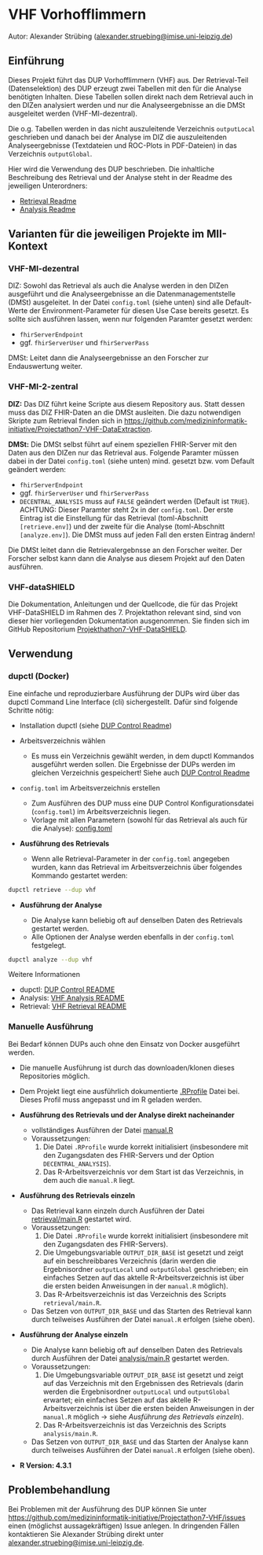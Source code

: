 # VHF Vorhofflimmern

Autor: Alexander Strübing ([alexander.struebing@imise.uni-leipzig.de](mailto:alexander.struebing@imise.uni-leipzig.de))

## Einführung

Dieses Projekt führt das DUP Vorhofflimmern (VHF) aus. Der Retrieval-Teil (Datenselektion) des DUP erzeugt zwei
Tabellen mit den für die Analyse benötigten Inhalten. Diese Tabellen sollen direkt nach dem Retrieval auch in den
DIZen analysiert werden und nur die Analyseergebnisse an die DMSt ausgeleitet werden (VHF-MI-dezentral).

Die o.g. Tabellen werden in das nicht auszuleitende Verzeichnis `outputLocal` geschrieben und danach bei der Analyse
im DIZ die auszuleitenden Analyseergebnisse (Textdateien und ROC-Plots in PDF-Dateien) in das Verzeichnis `outputGlobal`.

Hier wird die Verwendung des DUP beschrieben. Die inhaltliche Beschreibung des Retrieval und der Analyse steht in der
Readme des jeweiligen Unterordners:

* [Retrieval Readme](./retrieval#vhf-vorhofflimmern-retrieval)
* [Analysis Readme](./analysis#vhf-vorhofflimmern-analysis)

## Varianten für die jeweiligen Projekte im MII-Kontext

### VHF-MI-dezentral

DIZ: Sowohl das Retrieval als auch die Analyse werden in den DIZen ausgeführt und die Analyseergebnisse an die
Datenmanagementstelle (DMSt) ausgeleitet. In der Datei `config.toml` (siehe unten) sind alle Default-Werte der
Environment-Parameter für diesen Use Case bereits gesetzt. Es sollte sich ausführen lassen, wenn nur folgenden
Paramter gesetzt werden:

* `fhirServerEndpoint` 
* ggf. `fhirServerUser` und `fhirServerPass`

DMSt: Leitet dann die Analyseergebnisse an den Forscher zur Endauswertung weiter. 

### VHF-MI-2-zentral

**DIZ:** Das DIZ führt keine Scripte aus diesem Repository aus. Statt dessen muss das DIZ FHIR-Daten an die DMSt
ausleiten. Die dazu notwendigen Skripte zum Retrieval finden sich in
https://github.com/medizininformatik-initiative/Projectathon7-VHF-DataExtraction. 

**DMSt:** Die DMSt selbst führt auf einem speziellen FHIR-Server mit den Daten aus den DIZen nur das Retrieval aus.
Folgende Paramter müssen dabei in der Datei `config.toml` (siehe unten) mind. gesetzt bzw. vom Default geändert
werden: 

* `fhirServerEndpoint`
* ggf. `fhirServerUser` und `fhirServerPass`
* `DECENTRAL_ANALYSIS` muss auf `FALSE` geändert werden (Default ist `TRUE`). ACHTUNG: Dieser Paramter steht 2x in der
`config.toml`. Der erste Eintrag ist die Einstellung für das Retrieval (toml-Abschnitt `[retrieve.env]`) und der
zweite für die Analyse (toml-Abschnitt `[analyze.env]`). Die DMSt muss auf jeden Fall den ersten Eintrag ändern! 

Die DMSt leitet dann die Retrievalergebnsse an den Forscher weiter. Der Forscher selbst kann dann die Analyse aus diesem
Projekt auf den Daten ausführen.

### VHF-dataSHIELD

Die Dokumentation, Anleitungen und der Quellcode, die für das Projekt VHF-DataSHIELD im Rahmen des 7. Projektathon relevant sind, sind von dieser hier vorliegenden Dokumentation ausgenommen. Sie finden sich im GitHub Repositorium [Projekthathon7-VHF-DataSHIELD](https://github.com/medizininformatik-initiative/Projectathon7-VHF-DataSHIELD).

## Verwendung

### dupctl (Docker)

Eine einfache und reproduzierbare Ausführung der DUPs wird über das dupctl Command Line Interface (cli)
sichergestellt. Dafür sind folgende Schritte nötig:

* Installation dupctl (siehe [DUP Control Readme][dupctl#install])

* Arbeitsverzeichnis wählen
  * Es muss ein Verzeichnis gewählt werden, in dem dupctl Kommandos ausgeführt werden sollen. Die Ergebnisse der DUPs
  werden im gleichen Verzeichnis gespeichert! Siehe auch [DUP Control Readme][dupctl#workdir]

* `config.toml` im Arbeitsverzeichnis erstellen
  * Zum Ausführen des DUP muss eine DUP Control Konfigurationsdatei (`config.toml`) im Arbeitsverzeichnis liegen.
  * Vorlage mit allen Parametern (sowohl für das Retrieval als auch für die Analyse): [config.toml](./config.toml)

* **Ausführung des Retrievals**
  * Wenn alle Retrieval-Parameter in der `config.toml` angegeben wurden, kann das Retrieval im Arbeitsverzeichnis über
  folgendes Kommando gestartet werden:

```bash
dupctl retrieve --dup vhf
```

* **Ausführung der Analyse**

  * Die Analyse kann beliebig oft auf denselben Daten des Retrievals gestartet werden.
  * Alle Optionen der Analyse werden ebenfalls in der `config.toml` festgelegt.

```bash
dupctl analyze --dup vhf
```

Weitere Informationen
* dupctl: [DUP Control README][dupctl#settings]
* Analysis: [VHF Analysis README](analysis/README.md)
* Retrieval: [VHF Retrieval README](retrieval/README.md)

### Manuelle Ausführung

Bei Bedarf können DUPs auch ohne den Einsatz von Docker ausgeführt werden.

* Die manuelle Ausführung ist durch das downloaden/klonen dieses Repositories möglich.
* Dem Projekt liegt eine ausführlich dokumentierte [.RProfile](./.RProfile) Datei bei. Dieses Profil muss angepasst und
  im R geladen werden.

* **Ausführung des Retrievals und der Analyse direkt nacheinander**
  * vollständiges Ausführen der Datei [manual.R](./manual.R)
  * Voraussetzungen: 
    1. Die Datei `.RProfile` wurde korrekt initialisiert (insbesondere mit den Zugangsdaten des FHIR-Servers und der
       Option `DECENTRAL_ANALYSIS`).
    2. Das R-Arbeitsverzeichnis vor dem Start ist das Verzeichnis, in dem auch die `manual.R` liegt.

* **Ausführung des Retrievals einzeln**
  * Das Retrieval kann einzeln durch Ausführen der Datei [retrieval/main.R](./retrieval/main.R) gestartet wird.
  * Voraussetzungen:
    1. Die Datei `.RProfile` wurde korrekt initialisiert (insbesondere mit den Zugangsdaten des FHIR-Servers).
    2. Die Umgebungsvariable `OUTPUT_DIR_BASE` ist gesetzt und zeigt auf ein beschreibbares Verzeichnis (darin werden
      die Ergebnisordner `outputLocal` und `outputGlobal` geschrieben; ein einfaches Setzen auf das aktelle
      R-Arbeitsverzeichnis ist über die ersten beiden Anweisungen in der `manual.R` möglich).
    3. Das R-Arbeitsverzeichnis ist das Verzeichnis des Scripts `retrieval/main.R`.
  * Das Setzen von `OUTPUT_DIR_BASE` und das Starten des Retrieval kann durch teilweises Ausführen der Datei `manual.R`
    erfolgen (siehe oben).

* **Ausführung der Analyse einzeln**
  * Die Analyse kann beliebig oft auf denselben Daten des Retrievals durch Ausführen der Datei
    [analysis/main.R](./analysis/main.R) gestartet werden.
  * Voraussetzungen:
    1. Die Umgebungsvariable `OUTPUT_DIR_BASE` ist gesetzt und zeigt auf das Verzeichnis mit den Ergebnissen des
       Retrievals (darin werden die Ergebnisordner `outputLocal` und `outputGlobal` erwartet; ein einfaches Setzen auf
       das aktelle R-Arbeitsverzeichnis ist über die ersten beiden Anweisungen in der `manual.R` möglich -> siehe
       *Ausführung des Retrievals einzeln*).
    2. Das R-Arbeitsverzeichnis ist das Verzeichnis des Scripts `analysis/main.R`.
  * Das Setzen von `OUTPUT_DIR_BASE` und das Starten der Analyse kann durch teilweises Ausführen der Datei `manual.R`
    erfolgen (siehe oben).
* **R Version: 4.3.1**

## Problembehandlung

Bei Problemen mit der Ausführung des DUP können Sie unter
https://github.com/medizininformatik-initiative/Projectathon7-VHF/issues einen (möglichst aussagekräftigen) Issue anlegen.
In dringenden Fällen kontaktieren Sie Alexander Strübing direkt unter 
[alexander.struebing@imise.uni-leipzig.de](mailto:alexander.struebing@imise.uni-leipzig.de).

[dupctl]: https://github.com/medizininformatik-initiative/dup-control
[dupctl#install]: https://github.com/medizininformatik-initiative/dup-control#installation
[dupctl#workdir]: https://github.com/medizininformatik-initiative/dup-control#working-directory
[dupctl#settings]: https://github.com/medizininformatik-initiative/dup-control#global-settings
